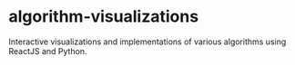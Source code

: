 # algorithm-visualizations
Interactive visualizations and implementations of various algorithms using ReactJS and Python.

